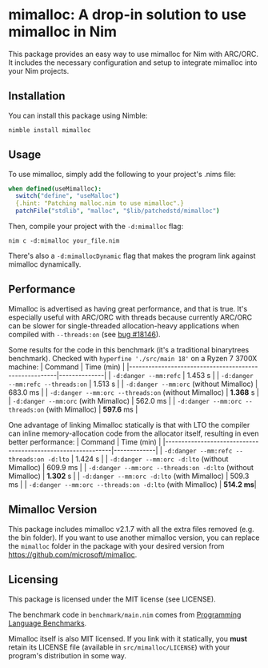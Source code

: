 # mimalloc: A drop-in solution to use mimalloc in Nim

This package provides an easy way to use mimalloc for Nim with ARC/ORC. It includes the necessary configuration and setup to integrate mimalloc into your Nim projects.

## Installation

You can install this package using Nimble:

```
nimble install mimalloc
```

## Usage

To use mimalloc, simply add the following to your project's .nims file:

```nim
when defined(useMimalloc):
  switch("define", "useMalloc")
  {.hint: "Patching malloc.nim to use mimalloc".}
  patchFile("stdlib", "malloc", "$lib/patchedstd/mimalloc")
```

Then, compile your project with the `-d:mimalloc` flag:

```
nim c -d:mimalloc your_file.nim
```

There's also a `-d:mimallocDynamic` flag that makes the program link against mimalloc dynamically.

## Performance
Mimalloc is advertised as having great performance, and that is true. It's especially useful with 
ARC/ORC with threads because currently ARC/ORC can be slower for single-threaded allocation-heavy applications when compiled with `--threads:on` (see [bug #18146](https://github.com/nim-lang/Nim/issues/18146)).

Some results for the code in this benchmark (it's a traditional binarytrees benchmark). Checked with `hyperfine './src/main 18'` on a Ryzen 7 3700X machine:
| Command                                               | Time (min)   |
|-------------------------------------------------------|--------------|
| `-d:danger --mm:refc`                                 | 1.453 s      |
| `-d:danger --mm:refc --threads:on`                    | 1.513 s      |
| `-d:danger --mm:orc` (without Mimalloc)               | 683.0 ms     |
| `-d:danger --mm:orc --threads:on`  (without Mimalloc) | **1.368** s  |
| `-d:danger --mm:orc`  (with Mimalloc)                 | 562.0 ms     |
| `-d:danger --mm:orc --threads:on` (with Mimalloc)     | **597.6** ms |

One advantage of linking Mimalloc statically is that with LTO the compiler can inline memory-allocation code from the allocator itself, resulting in even better performance:
| Command                                                     | Time (min)  |
|-------------------------------------------------------------|-------------|
| `-d:danger --mm:refc --threads:on -d:lto`                   | 1.424 s     |
| `-d:danger --mm:orc -d:lto` (without Mimalloc)              | 609.9 ms    |
| `-d:danger --mm:orc --threads:on -d:lto` (without Mimalloc) | **1.302** s |
| `-d:danger --mm:orc -d:lto` (with Mimalloc)                 | 509.3 ms    |
| `-d:danger --mm:orc --threads:on -d:lto` (with Mimalloc)    | **514.2 ms**|

## Mimalloc Version

This package includes mimalloc v2.1.7 with all the extra files removed (e.g. the bin folder).
If you want to use another mimalloc version, you can replace the `mimalloc` folder in the package with your desired version from https://github.com/microsoft/mimalloc.

## Licensing

This package is licensed under the MIT license (see LICENSE).

The benchmark code in `benchmark/main.nim` comes from [Programming Language Benchmarks](https://github.com/hanabi1224/Programming-Language-Benchmarks/).

Mimalloc itself is also MIT licensed. If you link with it statically, you **must** retain its LICENSE file
(available in `src/mimalloc/LICENSE`) with your program's distribution in some way.
